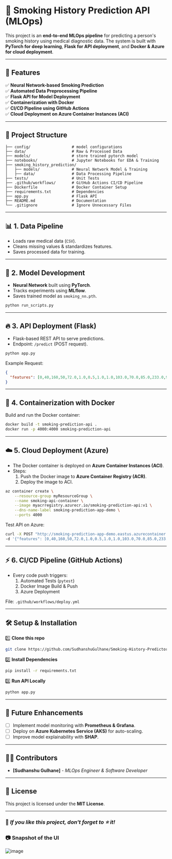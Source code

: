 # 🚀 Smoking History Prediction API (MLOps)

This project is an **end-to-end MLOps pipeline** for predicting a person's smoking history using medical diagnostic data. The system is built with **PyTorch for deep learning**, **Flask for API deployment**, and **Docker & Azure for cloud deployment**.

---

## 🌟 **Features**
✅ **Neural Network-based Smoking Prediction**  
✅ **Automated Data Preprocessing Pipeline**  
✅ **Flask API for Model Deployment**  
✅ **Containerization with Docker**  
✅ **CI/CD Pipeline using GitHub Actions**  
✅ **Cloud Deployment on Azure Container Instances (ACI)**  

---

## 📁 **Project Structure**
```
├── config/                  # model configurations
├── data/                    # Raw & Processed Data
├── models/                  # store trained pytorch model
├── notebooks/               # Jupyter Notebooks for EDA & Training
├── smoking_history_prediction/
│   ├── models/              # Neural Network Model & Training
│   ├── data/                # Data Processing Pipeline
├── tests/                   # Unit Tests
├── .github/workflows/       # GitHub Actions CI/CD Pipeline
├── Dockerfile               # Docker Container Setup
├── requirements.txt         # Dependencies
├── app.py                   # Flask API
├── README.md                # Documentation
└── .gitignore               # Ignore Unnecessary Files
```

---

## 📊 **1. Data Pipeline**
- Loads raw medical data (`CSV`).
- Cleans missing values & standardizes features.
- Saves processed data for training.

---

## 🤖 **2. Model Development**
- **Neural Network** built using **PyTorch**.
- Tracks experiments using **MLflow**.
- Saves trained model as `smoking_nn.pth`.

```bash
python run_scripts.py
```

---

## 🔥 **3. API Deployment (Flask)**
- Flask-based REST API to serve predictions.
- Endpoint: `/predict` (POST request).
```bash
python app.py
```

Example Request:
```json
{
  "features": [0,40,160,50,72.0,1.0,0.5,1.0,1.0,103.0,70.0,85.0,233.0,96.0,117.0,95.0,13.5,1.0,0.8,20.0,14.0,14.0,1.0]
}
```

---

## 🐳 **4. Containerization with Docker**
Build and run the Docker container:
```bash
docker build -t smoking-prediction-api .
docker run -p 4000:4000 smoking-prediction-api
```

---

## ☁️ **5. Cloud Deployment (Azure)**
- The Docker container is deployed on **Azure Container Instances (ACI)**.
- Steps:
  1. Push the Docker image to **Azure Container Registry (ACR)**.
  2. Deploy the image to ACI.

```bash
az container create \
    --resource-group myResourceGroup \
    --name smoking-api-container \
    --image myacrregistry.azurecr.io/smoking-prediction-api:v1 \
    --dns-name-label smoking-prediction-app-demo \
    --ports 4000
```

Test API on Azure:
```bash
curl -X POST "http://smoking-prediction-app-demo.eastus.azurecontainer.io:4000/predict" -H "Content-Type: application/json" \
-d '{"features": [0,40,160,50,72.0,1.0,0.5,1.0,1.0,103.0,70.0,85.0,233.0,96.0,117.0,95.0,13.5,1.0,0.8,20.0,14.0,14.0,1.0]}'
```

---

## ⚡ **6. CI/CD Pipeline (GitHub Actions)**
- Every code push triggers:
  1. Automated Tests (`pytest`)
  2. Docker Image Build & Push
  3. Azure Deployment  

File: `.github/workflows/deploy.yml`

---

## 🛠 **Setup & Installation**
1️⃣ **Clone this repo**  
```bash
git clone https://github.com/SudhanshuGulhane/Smoking-History-Predictor.git
```
2️⃣ **Install Dependencies**  
```bash
pip install -r requirements.txt
```
3️⃣ **Run API Locally**  
```bash
python app.py
```

---

## 🎯 **Future Enhancements**
- [ ] Implement model monitoring with **Prometheus & Grafana**.
- [ ] Deploy on **Azure Kubernetes Service (AKS)** for auto-scaling.
- [ ] Improve model explainability with **SHAP**.

---

## 👨‍💻 **Contributors**
- **[Sudhanshu Gulhane]** - _MLOps Engineer & Software Developer_

---

## 📜 **License**
This project is licensed under the **MIT License**.

---

### 🌟 _If you like this project, don't forget to ⭐ it!_

### 📷 **Snapshot of the UI**

![image](https://github.com/user-attachments/assets/7f2cf00c-58d6-40f9-ac7f-6e508f3eb0de)
